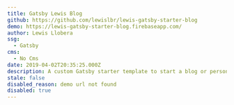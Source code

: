 ```yaml
---
title: Gatsby Lewis Blog
github: https://github.com/lewislbr/lewis-gatsby-starter-blog
demo: https://lewis-gatsby-starter-blog.firebaseapp.com/
author: Lewis Llobera
ssg:
  - Gatsby
cms:
  - No Cms
date: 2019-04-02T20:35:25.000Z
description: A custom Gatsby starter template to start a blog or personal website.
stale: false
disabled_reason: demo url not found
disabled: true
---
```

